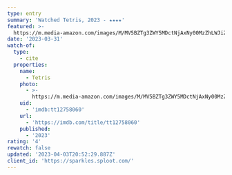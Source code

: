 ```yaml
---
type: entry
summary: 'Watched Tetris, 2023 - ★★★★'
featured: >-
  https://m.media-amazon.com/images/M/MV5BZTg3ZWY5MDctNjAxNy00MzZhLWJiZTEtNzI3MzJjNzdiNTkyXkEyXkFqcGdeQXVyMTUzMTg2ODkz._V1_SX300.jpg
date: '2023-03-31'
watch-of:
  type:
    - cite
  properties:
    name:
      - Tetris
    photo:
      - >-
        https://m.media-amazon.com/images/M/MV5BZTg3ZWY5MDctNjAxNy00MzZhLWJiZTEtNzI3MzJjNzdiNTkyXkEyXkFqcGdeQXVyMTUzMTg2ODkz._V1_SX300.jpg
    uid:
      - 'imdb:tt12758060'
    url:
      - 'https://imdb.com/title/tt12758060'
    published:
      - '2023'
rating: '4'
rewatch: false
updated: '2023-04-03T20:52:29.887Z'
client_id: 'https://sparkles.sploot.com/'
---
```


